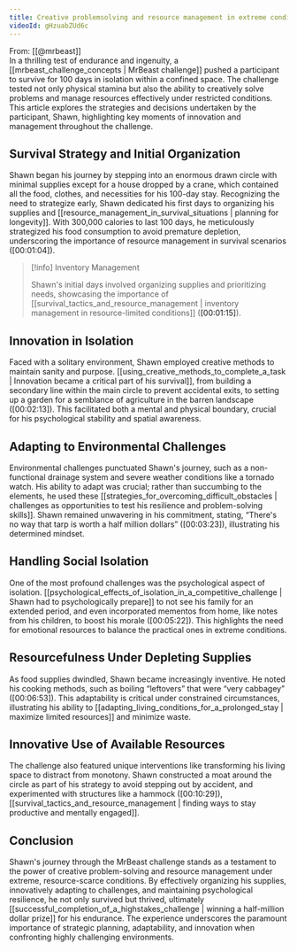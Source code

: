 ```yaml
---
title: Creative problemsolving and resource management in extreme conditions
videoId: gHzuabZUd6c
---
```


From: [[@mrbeast]] <br/> 
In a thrilling test of endurance and ingenuity, a [[mrbeast_challenge_concepts | MrBeast challenge]] pushed a participant to survive for 100 days in isolation within a confined space. The challenge tested not only physical stamina but also the ability to creatively solve problems and manage resources effectively under restricted conditions. This article explores the strategies and decisions undertaken by the participant, Shawn, highlighting key moments of innovation and management throughout the challenge. 

## Survival Strategy and Initial Organization

Shawn began his journey by stepping into an enormous drawn circle with minimal supplies except for a house dropped by a crane, which contained all the food, clothes, and necessities for his 100-day stay. Recognizing the need to strategize early, Shawn dedicated his first days to organizing his supplies and [[resource_management_in_survival_situations | planning for longevity]]. With 300,000 calories to last 100 days, he meticulously strategized his food consumption to avoid premature depletion, underscoring the importance of resource management in survival scenarios (<a class="yt-timestamp" data-t="00:01:04">[00:01:04]</a>).

> [!info] Inventory Management
> 
> Shawn's initial days involved organizing supplies and prioritizing needs, showcasing the importance of [[survival_tactics_and_resource_management | inventory management in resource-limited conditions]] (<a class="yt-timestamp" data-t="00:01:15">[00:01:15]</a>).

## Innovation in Isolation

Faced with a solitary environment, Shawn employed creative methods to maintain sanity and purpose. [[using_creative_methods_to_complete_a_task | Innovation became a critical part of his survival]], from building a secondary line within the main circle to prevent accidental exits, to setting up a garden for a semblance of agriculture in the barren landscape (<a class="yt-timestamp" data-t="00:02:13">[00:02:13]</a>). This facilitated both a mental and physical boundary, crucial for his psychological stability and spatial awareness.

## Adapting to Environmental Challenges

Environmental challenges punctuated Shawn's journey, such as a non-functional drainage system and severe weather conditions like a tornado watch. His ability to adapt was crucial; rather than succumbing to the elements, he used these [[strategies_for_overcoming_difficult_obstacles | challenges as opportunities to test his resilience and problem-solving skills]]. Shawn remained unwavering in his commitment, stating, “There's no way that tarp is worth a half million dollars” (<a class="yt-timestamp" data-t="00:03:23">[00:03:23]</a>), illustrating his determined mindset.

## Handling Social Isolation

One of the most profound challenges was the psychological aspect of isolation. [[psychological_effects_of_isolation_in_a_competitive_challenge | Shawn had to psychologically prepare]] to not see his family for an extended period, and even incorporated mementos from home, like notes from his children, to boost his morale (<a class="yt-timestamp" data-t="00:05:22">[00:05:22]</a>). This highlights the need for emotional resources to balance the practical ones in extreme conditions.

## Resourcefulness Under Depleting Supplies

As food supplies dwindled, Shawn became increasingly inventive. He noted his cooking methods, such as boiling “leftovers” that were “very cabbagey” (<a class="yt-timestamp" data-t="00:06:53">[00:06:53]</a>). This adaptability is critical under constrained circumstances, illustrating his ability to [[adapting_living_conditions_for_a_prolonged_stay | maximize limited resources]] and minimize waste.

## Innovative Use of Available Resources

The challenge also featured unique interventions like transforming his living space to distract from monotony. Shawn constructed a moat around the circle as part of his strategy to avoid stepping out by accident, and experimented with structures like a hammock (<a class="yt-timestamp" data-t="00:10:29">[00:10:29]</a>), [[survival_tactics_and_resource_management | finding ways to stay productive and mentally engaged]]. 

## Conclusion

Shawn's journey through the MrBeast challenge stands as a testament to the power of creative problem-solving and resource management under extreme, resource-scarce conditions. By effectively organizing his supplies, innovatively adapting to challenges, and maintaining psychological resilience, he not only survived but thrived, ultimately [[successful_completion_of_a_highstakes_challenge | winning a half-million dollar prize]] for his endurance. The experience underscores the paramount importance of strategic planning, adaptability, and innovation when confronting highly challenging environments.